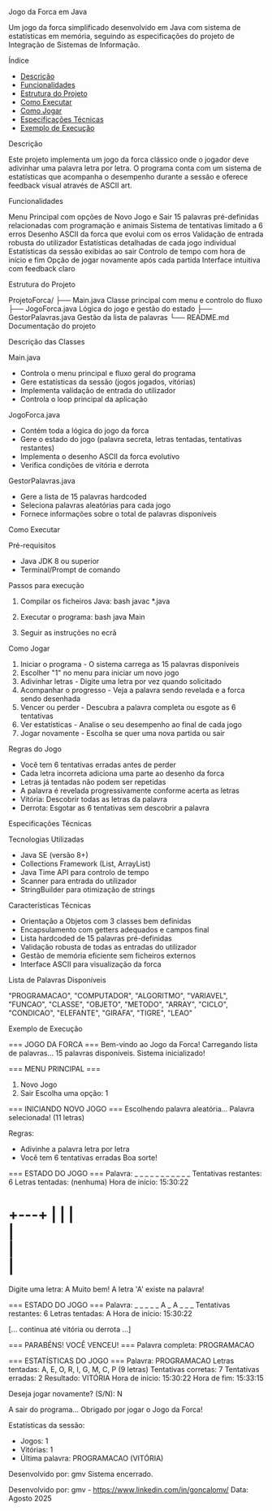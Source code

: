 Jogo da Forca em Java

Um jogo da forca simplificado desenvolvido em Java com sistema de estatísticas em memória, seguindo as especificações do projeto de Integração de Sistemas de Informação.

Índice

- [Descrição](#-descrição)
- [Funcionalidades](#-funcionalidades)
- [Estrutura do Projeto](#-estrutura-do-projeto)
- [Como Executar](#-como-executar)
- [Como Jogar](#-como-jogar)
- [Especificações Técnicas](#-especificações-técnicas)
- [Exemplo de Execução](#-exemplo-de-execução)

Descrição

Este projeto implementa um jogo da forca clássico onde o jogador deve adivinhar uma palavra letra por letra. O programa conta com um sistema de estatísticas que acompanha o desempenho durante a sessão e oferece feedback visual através de ASCII art.

Funcionalidades

Menu Principal com opções de Novo Jogo e Sair
15 palavras pré-definidas relacionadas com programação e animais
Sistema de tentativas limitado a 6 erros
Desenho ASCII da forca que evolui com os erros
Validação de entrada robusta do utilizador
Estatísticas detalhadas de cada jogo individual
Estatísticas da sessão exibidas ao sair
Controlo de tempo com hora de início e fim
Opção de jogar novamente após cada partida
Interface intuitiva com feedback claro

Estrutura do Projeto

ProjetoForca/
├── Main.java            Classe principal com menu e controlo do fluxo
├── JogoForca.java       Lógica do jogo e gestão do estado
├── GestorPalavras.java  Gestão da lista de palavras
└── README.md            Documentação do projeto

Descrição das Classes

Main.java
- Controla o menu principal e fluxo geral do programa
- Gere estatísticas da sessão (jogos jogados, vitórias)
- Implementa validação de entrada do utilizador
- Controla o loop principal da aplicação

JogoForca.java
- Contém toda a lógica do jogo da forca
- Gere o estado do jogo (palavra secreta, letras tentadas, tentativas restantes)
- Implementa o desenho ASCII da forca evolutivo
- Verifica condições de vitória e derrota

GestorPalavras.java
- Gere a lista de 15 palavras hardcoded
- Seleciona palavras aleatórias para cada jogo
- Fornece informações sobre o total de palavras disponíveis

Como Executar

 Pré-requisitos
- Java JDK 8 ou superior
- Terminal/Prompt de comando

Passos para execução

1. Compilar os ficheiros Java:
bash
javac *.java

2. Executar o programa:
bash
java Main

3. Seguir as instruções no ecrã

Como Jogar

1. Iniciar o programa - O sistema carrega as 15 palavras disponíveis
2. Escolher "1" no menu para iniciar um novo jogo
3. Adivinhar letras - Digite uma letra por vez quando solicitado
4. Acompanhar o progresso - Veja a palavra sendo revelada e a forca sendo desenhada
5. Vencer ou perder - Descubra a palavra completa ou esgote as 6 tentativas
6. Ver estatísticas - Analise o seu desempenho ao final de cada jogo
7. Jogar novamente - Escolha se quer uma nova partida ou sair

Regras do Jogo

- Você tem 6 tentativas erradas antes de perder
- Cada letra incorreta adiciona uma parte ao desenho da forca
- Letras já tentadas não podem ser repetidas
- A palavra é revelada progressivamente conforme acerta as letras
- Vitória: Descobrir todas as letras da palavra
- Derrota: Esgotar as 6 tentativas sem descobrir a palavra

Especificações Técnicas

Tecnologias Utilizadas
- Java SE (versão 8+)
- Collections Framework (List, ArrayList)
- Java Time API para controlo de tempo
- Scanner para entrada do utilizador
- StringBuilder para otimização de strings

Características Técnicas
- Orientação a Objetos com 3 classes bem definidas
- Encapsulamento com getters adequados e campos final
- Lista hardcoded de 15 palavras pré-definidas
- Validação robusta de todas as entradas do utilizador
- Gestão de memória eficiente sem ficheiros externos
- Interface ASCII para visualização da forca

Lista de Palavras Disponíveis

"PROGRAMACAO", "COMPUTADOR", "ALGORITMO", "VARIAVEL",
"FUNCAO", "CLASSE", "OBJETO", "METODO", "ARRAY",
"CICLO", "CONDICAO", "ELEFANTE", "GIRAFA", "TIGRE", "LEAO"

Exemplo de Execução

=== JOGO DA FORCA ===
Bem-vindo ao Jogo da Forca!
Carregando lista de palavras...
15 palavras disponíveis.
Sistema inicializado!

=== MENU PRINCIPAL ===
1. Novo Jogo
2. Sair
Escolha uma opção: 1

=== INICIANDO NOVO JOGO ===
Escolhendo palavra aleatória...
Palavra selecionada! (11 letras)

Regras:
- Adivinhe a palavra letra por letra
- Você tem 6 tentativas erradas
Boa sorte!

=== ESTADO DO JOGO ===
Palavra: _ _ _ _ _ _ _ _ _ _ _
Tentativas restantes: 6
Letras tentadas: (nenhuma)
Hora de início: 15:30:22

+---+
|   |
|    
|    
|    
|    
=========

Digite uma letra: A
Muito bem! A letra 'A' existe na palavra!

=== ESTADO DO JOGO ===
Palavra: _ _ _ _ _ A _ A _ _ _
Tentativas restantes: 6
Letras tentadas: A
Hora de início: 15:30:22

[... continua até vitória ou derrota ...]

=== PARABÉNS! VOCÊ VENCEU! ===
Palavra completa: PROGRAMACAO

=== ESTATÍSTICAS DO JOGO ===
Palavra: PROGRAMACAO
Letras tentadas: A, E, O, R, I, G, M, C, P (9 letras)
Tentativas corretas: 7
Tentativas erradas: 2
Resultado: VITÓRIA
Hora de início: 15:30:22
Hora de fim: 15:33:15

Deseja jogar novamente? (S/N): N

A sair do programa...
Obrigado por jogar o Jogo da Forca!

Estatísticas da sessão:
- Jogos: 1
- Vitórias: 1
- Última palavra: PROGRAMACAO (VITÓRIA)

Desenvolvido por: gmv
Sistema encerrado.

Desenvolvido por: gmv - https://www.linkedin.com/in/goncalomv/
Data: Agosto 2025
